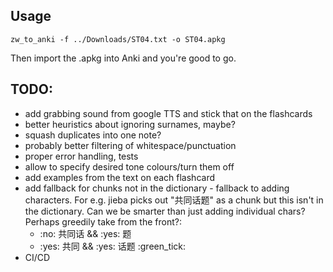 ## Usage
```console
zw_to_anki -f ../Downloads/ST04.txt -o ST04.apkg
```
Then import the .apkg into Anki and you're good to go.

## TODO:
 - add grabbing sound from google TTS and stick that on the flashcards
 - better heuristics about ignoring surnames, maybe?
 - squash duplicates into one note?
 - probably better filtering of whitespace/punctuation
 - proper error handling, tests
 - allow to specify desired tone colours/turn them off
 - add examples from the text on each flashcard
 - add fallback for chunks not in the dictionary - fallback to adding characters. For e.g. jieba picks out "共同话题" as a chunk but this isn't in the dictionary. Can we be smarter than just adding individual chars? Perhaps greedily take from the front?:
   - :no: 共同话 && :yes: 题
   - :yes: 共同 && :yes: 话题 :green_tick:
 - CI/CD